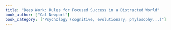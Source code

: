 ```yaml
---
title: "Deep Work: Rules for Focused Success in a Distracted World"
book_author: ["Cal Newport"]
book_category: ["Psychology (cognitive, evolutionary, phylosophy...)"]
---
```

